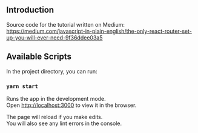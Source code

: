 ## Introduction

Source code for the tutorial written on Medium: https://medium.com/javascript-in-plain-english/the-only-react-router-set-up-you-will-ever-need-9f36ddee03a5

## Available Scripts

In the project directory, you can run:

### `yarn start`

Runs the app in the development mode.<br />
Open [http://localhost:3000](http://localhost:3000) to view it in the browser.

The page will reload if you make edits.<br />
You will also see any lint errors in the console.
